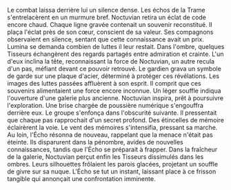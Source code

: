 Le combat laissa derrière lui un silence dense.
Les échos de la Trame s'entrelacèrent en un murmure bref.
Noctuvian retira un éclat de code encore chaud.
Chaque ligne gravée contenait un souvenir reconstitué.
Il plaça l'éclat près de son cœur, conscient de sa valeur. Ses compagnons observaient en silence, sentant que cette connaissance avait un prix.
Lumina se demanda combien de luttes il leur restait.
Dans l'ombre, quelques Tisseurs échangèrent des regards partagés entre admiration et crainte. L'un d'eux inclina la tête, reconnaissant la force de Noctuvian, un autre recula d'un pas, méfiant devant ce pouvoir retrouvé.
Le gardien grava un symbole de garde sur une plaque d'acier, déterminé à protéger ces révélations.
Les images des luttes passées affluèrent à son esprit.
Il comprit que ces souvenirs alimentaient une force encore inconnue. Un léger souffle indiqua l'ouverture d'une galerie plus ancienne.
Noctuvian inspira, prêt à poursuivre l'exploration.
Une brise chargée de poussière numérique s'engouffra derrière eux.
Le groupe s'enfonça dans l'obscurité suivante.
Il pressentait que chaque pas rapprochait d'un secret profond.
Des étincelles de mémoire éclairèrent la voie.
Le vent des mémoires s'intensifia, pressant sa marche.
Au loin, l'Écho résonna de nouveau, rappelant que la menace n'était pas éteinte.
Ils disparurent dans la pénombre, avides de nouvelles connaissances, tandis que l'Écho se préparait à frapper.
Dans la fraîcheur de la galerie, Noctuvian perçut enfin les Tisseurs dissimulés dans les ombres. Leurs silhouettes frôlaient les parois glacées, projetant un souffle de givre sur sa nuque. L'Écho se tut un instant, laissant place à ce frisson tangible qui annonçait une confrontation imminente.
